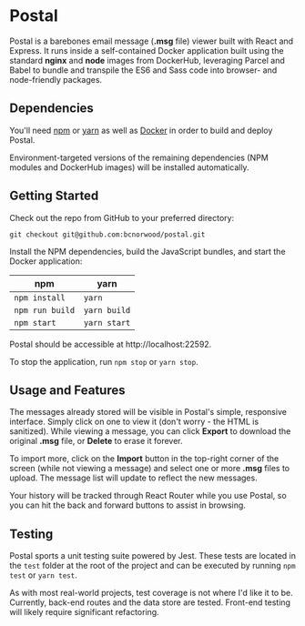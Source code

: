 # Postal
Postal is a barebones email message (**.msg** file) viewer built with React and Express. It runs inside a self-contained Docker application built using the standard **nginx** and **node** images from DockerHub, leveraging Parcel and Babel to bundle and transpile the ES6 and Sass code into browser- and node-friendly packages.

## Dependencies
You'll need [npm](https://www.npmjs.com/) or [yarn](https://yarnpkg.com/) as well as [Docker](https://www.docker.com/) in order to build and deploy Postal.

Environment-targeted versions of the remaining dependencies (NPM modules and DockerHub images) will be installed automatically.

## Getting Started
Check out the repo from GitHub to your preferred directory:

`git checkout git@github.com:bcnorwood/postal.git`

Install the NPM dependencies, build the JavaScript bundles, and start the Docker application:

|npm|yarn|
|---|---|
|`npm install`|`yarn`|
|`npm run build`|`yarn build`|
|`npm start`|`yarn start`|

Postal should be accessible at http://localhost:22592.

To stop the application, run `npm stop` or `yarn stop`.

## Usage and Features
The messages already stored will be visible in Postal's simple, responsive interface. Simply click on one to view it (don't worry - the HTML is sanitized). While viewing a message, you can click **Export** to download the original **.msg** file, or **Delete** to erase it forever.

To import more, click on the **Import** button in the top-right corner of the screen (while not viewing a message) and select one or more **.msg** files to upload. The message list will update to reflect the new messages.

Your history will be tracked through React Router while you use Postal, so you can hit the back and forward buttons to assist in browsing.

## Testing
Postal sports a unit testing suite powered by Jest. These tests are located in the `test` folder at the root of the project and can be executed by running `npm test` or `yarn test`.

As with most real-world projects, test coverage is not where I'd like it to be. Currently, back-end routes and the data store are tested. Front-end testing will likely require significant refactoring.
